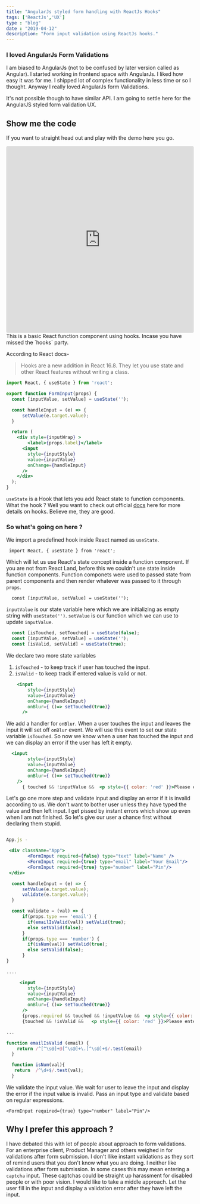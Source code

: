 ```yaml
---
title: "AngularJs styled form handling with ReactJs Hooks"
tags: ['ReactJs','UX']
type : "blog"
date : "2019-04-12"
description: "Form input validation using ReactJs hooks."
---
```

### I loved AngularJs Form Validations
I am biased to AngularJs (not to be confused by later version called as Angular). I started working in frontend space with AngularJs. I liked how easy it was for me. I shipped lot of complex functionality in less time or so I thought. Anyway I really loved AngularJs form Validations.

It's not possible though to have similar API. I am going to settle here for the AngularJS styled form validation UX.


## Show me the code


If you want to straight head out and play with the demo here you go.
<iframe src="https://codesandbox.io/embed/y28ro3w45j?fontsize=14" title="Form Validation with React Hooks" style="width:100%; height:500px; border:0; border-radius: 4px; overflow:hidden;" sandbox="allow-modals allow-forms allow-popups allow-scripts allow-same-origin" loading="lazy"></iframe>
This is a basic React function component using hooks. Incase you have missed the `hooks` party.

According to React docs-
>Hooks are a new addition in React 16.8. They let you use state and other React features without writing a class.



```jsx
import React, { useState } from 'react';

export function FormInput(props) {
  const [inputValue, setValue] = useState('');

  const handleInput = (e) => {
      setValue(e.target.value);
  }

  return (
    <div style={inputWrap} >
        <label>{props.label}</label>
      <input
        style={inputStyle}
        value={inputValue}
        onChange={handleInput}
      />
    </div>
  );
}
```
`useState` is a Hook that lets you add React state to function components. What the hook ? Well you want to check out official [docs](https://reactjs.org/docs/hooks-intro.html) here for more details on hooks. Believe me, they are good.

### So what's going on here ?
We import a predefined hook inside React named as `useState`.

``` import React, { useState } from 'react';```

Which will let us use React's state concept inside a function component. If you are not from React Land, before this we couldn't use state inside function components. Function componets were used to passed state from parent components and then render whatever was passed to it through `props`.


```   const [inputValue, setValue] = useState(''); ```

`inputValue` is our state variable here which we are initializing as empty string with `useState('')`. `setValue` is our function which we can use to update `inputValue`.

```jsx
  const [isTouched, setTouched] = useState(false);
  const [inputValue, setValue] = useState('');
  const [isValid, setValid] = useState(true);
```
We declare two more state variables

1. `isTouched` -  to keep track if user has touched the input.
2. `isValid` - to keep track if entered value is valid or not.

```jsx
    <input
        style={inputStyle}
        value={inputValue}
        onChange={handleInput}
        onBlur={ ()=> setTouched(true)}
      />
```
We add a handler for `onBlur`. When a user touches the input and leaves the input it will set off `onBlur` event. We will use this event to set our state variable `isTouched`. So now we know when a user has touched the input and we can display an error if the user has left it empty.

```jsx
  <input
        style={inputStyle}
        value={inputValue}
        onChange={handleInput}
        onBlur={ ()=> setTouched(true)}
    />
      { touched && !inputValue &&  <p style={{ color: 'red' }}>Please enter value</p>}
```

Let's go one more step and validate input and display an error if it is invalid according to us. We don't want to bother user unless they have typed the value and then left input. I get pissed by instant errors which show up even when I am not finished. So let's give our user a chance first without declaring them stupid.
```jsx

App.js -

 <div className="App">
        <FormInput required={false} type="text" label="Name" />
        <FormInput required={true} type="email" label="Your Email"/>
        <FormInput required={true} type="number" label="Pin"/>
 </div>

  const handleInput = (e) => {
      setValue(e.target.value);
      validate(e.target.value);
  }

  const validate = (val) => {
      if(props.type === 'email') {
        if(emailIsValid(val)) setValid(true);
        else setValid(false);
      }
      if(props.type === 'number') {
        if(isNum(val)) setValid(true);
        else setValid(false);
      }
}

....

     <input
        style={inputStyle}
        value={inputValue}
        onChange={handleInput}
        onBlur={ ()=> setTouched(true)}
      />
      {props.required && touched && !inputValue &&  <p style={{ color: 'red' }}>Please enter value</p>}
      {touched && !isValid &&   <p style={{ color: 'red' }}>Please enter valid value.</p>}

...

function emailIsValid (email) {
    return /^[^\s@]+@[^\s@]+\.[^\s@]+$/.test(email)
  }

  function isNum(val){
   return  /^\d+$/.test(val);
  }
```

We validate the input value. We wait for user to leave the input and display the error if the input value is invalid. Pass an input type and validate based on regular expressions.

``` <FormInput required={true} type="number" label="Pin"/> ```

## Why I prefer this approach ?
I have debated this with lot of people about approach to form validations. For an enterprise client, Product Manager and others weighed in for validations after form submission. I don't llike instant validations as they sort of remind users that you don't know what you are doing. I neither like validations after form submission. In some cases this may mean entering a `captcha` input. These captchas could be straight up harassment for disabled people or with poor vision. I would like to take a middle approach. Let the user fill in the input and display a validation error after they have left the input.

